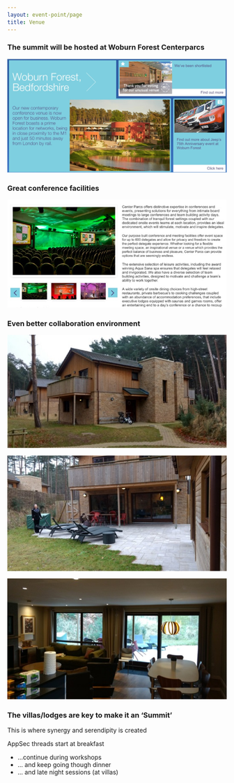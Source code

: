```yaml
---
layout: event-point/page
title: Venue
---
```



### The summit will be hosted at Woburn Forest Centerparcs

![](/assets/img/centerparcs/centerparcs-1.jpg)

### Great conference facilities

![](/assets/img/centerparcs/centerparcs-2.jpg)

### Even better collaboration environment

![](/assets/img/centerparcs/centerparcs-3.jpg)

![](/assets/img/centerparcs/centerparcs-4.jpg)

![](/assets/img/centerparcs/centerparcs-5.jpg)

### The villas/lodges are key to make it an ‘Summit’

This is where synergy and serendipity is created 

AppSec threads start at breakfast
- …continue during workshops
- … and keep going though dinner 
- … and late night sessions (at villas)